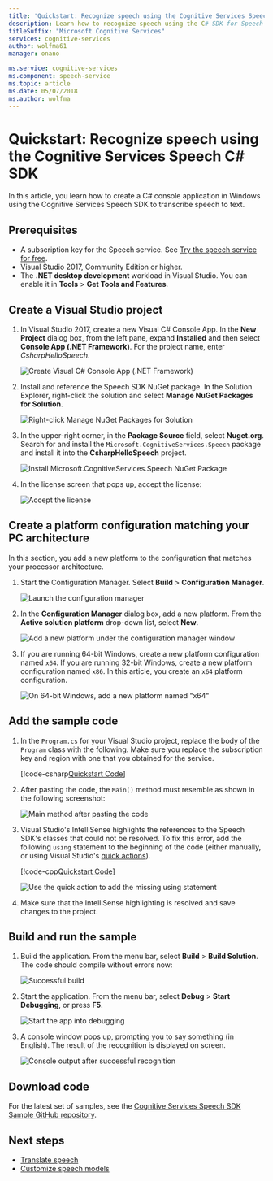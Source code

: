 ```yaml
---
title: 'Quickstart: Recognize speech using the Cognitive Services Speech C# SDK for Windows | Microsoft Docs'
description: Learn how to recognize speech using the C# SDK for Speech service.
titleSuffix: "Microsoft Cognitive Services"
services: cognitive-services
author: wolfma61
manager: onano

ms.service: cognitive-services
ms.component: speech-service
ms.topic: article
ms.date: 05/07/2018
ms.author: wolfma
---
```

# Quickstart: Recognize speech using the Cognitive Services Speech C# SDK

In this article, you learn how to create a C# console application in Windows using the Cognitive Services Speech SDK to transcribe speech to text.

## Prerequisites

* A subscription key for the Speech service. See [Try the speech service for free](get-started.md).
* Visual Studio 2017, Community Edition or higher.
* The **.NET desktop development** workload in Visual Studio. You can enable it in **Tools** \> **Get Tools and Features**. 

## Create a Visual Studio project

1. In Visual Studio 2017, create a new Visual C# Console App. In the **New Project** dialog box, from the left pane, expand **Installed** and then select **Console App (.NET Framework)**. For the project name, enter *CsharpHelloSpeech*.

    ![Create Visual C# Console App (.NET Framework)](media/sdk/speechsdk-05-vs-cs-new-console-app.png "Create Visual C# Console App")

2. Install and reference the Speech SDK NuGet package. In the Solution Explorer, right-click the solution and select **Manage NuGet Packages for Solution**.

    ![Right-click Manage NuGet Packages for Solution](media/sdk/speechsdk-06-vs-cs-manage-nuget-packages.png "Manage NuGet Packages for Solution")

3. In the upper-right corner, in the **Package Source** field, select **Nuget.org**. Search for and install the `Microsoft.CognitiveServices.Speech` package and install it into the **CsharpHelloSpeech** project.

    ![Install Microsoft.CognitiveServices.Speech NuGet Package](media/sdk/speechsdk-08-vs-cs-nuget-install.png "Install Nuget package")

4. In the license screen that pops up, accept the license:

    ![Accept the license](media/sdk/speechsdk-09-vs-cs-nuget-license.png "Accept the license")

## Create a platform configuration matching your PC architecture

In this section, you add a new platform to the configuration that matches your processor architecture.

1. Start the Configuration Manager. Select **Build** > **Configuration Manager**.

    ![Launch the configuration manager](media/sdk/speechsdk-12-vs-cs-cfg-manager-click.png "Launch the configuration manager")

2. In the **Configuration Manager** dialog box, add a new platform. From the **Active solution platform** drop-down list, select **New**.

    ![Add a new platform under the configuration manager window](media/sdk/speechsdk-14-vs-cs-cfg-manager-new.png "Add a new platform under the configuration manager window")

3. If you are running 64-bit Windows, create a new platform configuration named `x64`. If you are running 32-bit Windows, create a new platform configuration named `x86`. In this article, you create an `x64` platform configuration. 

    ![On 64-bit Windows, add a new platform named "x64"](media/sdk/speechsdk-15-vs-cs-cfg-manager-add-x64.png "Add x64 platform")

## Add the sample code

1. In the `Program.cs` for your Visual Studio project, replace the body of the `Program` class with the following. Make sure you replace the subscription key and region with one that you obtained for the service.

    [!code-csharp[Quickstart Code](~/samples-cognitive-services-speech-sdk/Windows/quickstart-csharp/Program.cs#code)]

2. After pasting the code, the `Main()` method must resemble as shown in the following screenshot:

    ![Main method after pasting the code](media/sdk/speechsdk-17-vs-cs-paste-code.png "Final Main method")

3. Visual Studio's IntelliSense highlights the references to the Speech SDK's classes that could not be resolved. To fix this error, add the following `using` statement to the beginning of the code (either manually, or using Visual Studio's [quick actions](https://docs.microsoft.com/visualstudio/ide/quick-actions)).

    [!code-cpp[Quickstart Code](~/samples-cognitive-services-speech-sdk/Windows/quickstart-csharp/Program.cs#usingstatement)]

    ![Use the quick action to add the missing using statement](media/sdk/speechsdk-18-vs-cs-add-using.png "Resolve IntelliSense issues")

4. Make sure that the IntelliSense highlighting is resolved and save changes to the project.

## Build and run the sample

1. Build the application. From the menu bar, select **Build** > **Build Solution**. The code should compile without errors now:

    ![Successful build](media/sdk/speechsdk-20-vs-cs-build.png "Successful build")

2. Start the application. From the menu bar, select **Debug** > **Start Debugging**, or press **F5**. 

    ![Start the app into debugging](media/sdk/speechsdk-21-vs-cs-f5.png "Start the app into debugging")

3. A console window pops up, prompting you to say something (in English).
The result of the recognition is displayed on screen.

    ![Console output after successful recognition](media/sdk/speechsdk-22-cs-vs-console-output.png "Console output after successful recognition")

## Download code

For the latest set of samples, see the [Cognitive Services Speech SDK Sample GitHub repository](https://aka.ms/csspeech/samples).

## Next steps

- [Translate speech](how-to-translate-speech.md)
- [Customize speech models](how-to-customize-speech-models.md)
